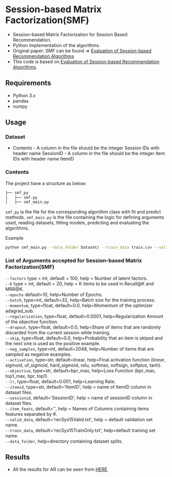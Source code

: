 # Session-based Matrix Factorization(SMF)
- Session-based Matrix Factorization for Session Based Recommendation.
- Python Implementation of the algorithms.
- Original paper: SMF can be found => [Evaluation of Session-based Recommendation Algorithms](https://arxiv.org/pdf/1803.09587.pdf)
- This code is based on [Evaluation of Session-based Recommendation Algorithms](https://arxiv.org/pdf/1803.09587).

## Requirements
- Python 3.x
- pandas
- numpy

## Usage

### Dataset
- Contents
        - A column in the file should be the integer Session IDs with header name SessionID
        - A column in the file should be the integer Item IDs with header name ItemID
        
### Contents
The project have a structure as below:

```bash
├── smf_py
│   ├── smf.py
│   ├── smf_main.py
```
`smf.py` is the file for the corresponding algorithm class with fit and predict methods.
`smf_main.py` is the file containing the logic for defining arguments used, reading datasets, fitting models, predicting and evaluating the algorithms.

Example
```bash
python smf_main.py --data_folder Dataset/ --train_data train.csv --valid_data valid.csv --K 20  --itemid ItemID --sessionid sessionID
```

### List of Arguments accepted for Session-based Matrix Factorization(SMF)
```--factors``` type = int, default = 100, help = Number of latent factors. <br>
```--K``` type = int, default = 20, help = K items to be used in Recall@K and MRR@K. <br>
```--epochs``` default=10, help=Number of Epochs. <br>
```--batch```, type=int, default=32, help=Batch size for the training process. <br>
```--momentum```, type=float, default=0.0, help=Momentum of the optimizer adagrad_sub. <br>
```--regularization```, type=float, default=0.0001, help=Regularization Amount of the objective function. <br>
```--dropout```, type=float, default=0.0, help=Share of items that are randomly discarded from the current session while training. <br>
```--skip```, type=float, default=0.0, help=Probability that an item is skiped and the next one is used as the positive example. <br>
```--neg_samples```, type=int, default=2048, help=Number of items that are sampled as negative examples. <br>
```--activation```, type=str, default=linear, help=Final activation function (linear, sigmoid, uf_sigmoid, hard_sigmoid, relu, softmax, softsign, softplus, tanh). <br>
```--objective```, type=str, default=bpr_max, help=Loss Function (bpr_max, top1_max, bpr, top1). <br>
```--lr```, type=float, default=0.001, help=Learning Rate. <br>
```--itemid```, type=str, default='ItemID', help = name of ItemID column in dataset files. <br>
```--sessionid```, default='SessionID', help = name of sessionID column in dataset files. <br>
```--item_feats```, default='', help = Names of Columns containing items features separated by #. <br>
```--valid_data```, default='recSys15Valid.txt', help = default validation set name. <br>
```--train_data```, default='recSys15TrainOnly.txt', help=default training set name. <br>
```--data_folder```, help=directory containing dataset splits. 



## Results

- All the results for AR can be seen from [HERE](https://github.com/mmaher22/iCV-SBR/blob/master/Results/SMF.pdf).
